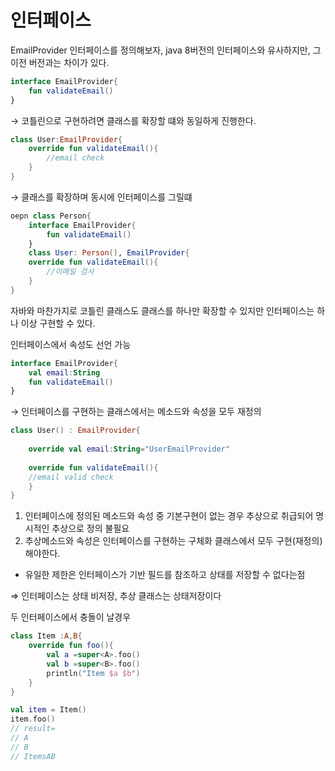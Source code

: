 # 인터페이스

EmailProvider 인터페이스를 정의해보자, java 8버전의 인터페이스와 유사하지만, 그 이전 버전과는 차이가 있다.

```kotlin
interface EmailProvider{
	fun validateEmail()
}
```

→ 코틀린으로 구현하려면 클래스를 확장할 떄와 동일하게 진행한다.

```kotlin
class User:EmailProvider{
	override fun validateEmail(){
		//email check
	}
}
```

→ 클래스를 확장하며 동시에 인터페이스를 그릴떄

```kotlin
oepn class Person{
	interface EmailProvider{
		fun validateEmail()
	}
	class User: Person(), EmailProvider{
	override fun validateEmail(){
		//이메일 검사
	}
}
```

자바와 마찬가지로 코틀린 클래스도 클래스를 하나만 확장할 수 있지만 인터페이스는 하나 이상 구현할 수 있다.

인터페이스에서 속성도 선언 가능

```kotlin
interface EmailProvider{
	val email:String
	fun validateEmail()
}
```

→ 인터페이스를 구현하는 클래스에서는 메소드와 속성을 모두 재정의

```kotlin
class User() : EmailProvider{
	
	override val email:String="UserEmailProvider"
	
	override fun validateEmail(){
	//email valid check	
	}
}
```

1. 인터페이스에 정의된 메소드와 속성 중 기본구현이 없는 경우 추상으로 취급되어 명시적인 추상으로 정의 불필요
2. 추상메소드와 속성은 인터페이스를 구현하는 구체화 클래스에서 모두 구현(재정의) 해야한다.
- 유일한 제한은 인터페이스가 기반 필드를 참조하고 상태를 저장할 수 없다는점

⇒ 인터페이스는 상태 비저장, 추상 클래스는 상태저장이다

두 인터페이스에서 충돌이 날경우

```kotlin
class Item :A,B{
	override fun foo(){
		val a =super<A>.foo()
		val b =super<B>.foo()
		println("Item $a $b")
	}
}

val item = Item()
item.foo()
// result=
// A
// B
// ItemsAB
```